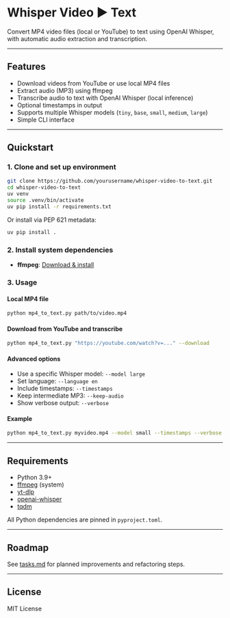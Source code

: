 # Whisper Video ► Text

Convert MP4 video files (local or YouTube) to text using OpenAI Whisper, with automatic audio extraction and transcription.

---

## Features

- Download videos from YouTube or use local MP4 files
- Extract audio (MP3) using ffmpeg
- Transcribe audio to text with OpenAI Whisper (local inference)
- Optional timestamps in output
- Supports multiple Whisper models (`tiny`, `base`, `small`, `medium`, `large`)
- Simple CLI interface

---

## Quickstart

### 1. Clone and set up environment

```bash
git clone https://github.com/yourusername/whisper-video-to-text.git
cd whisper-video-to-text
uv venv
source .venv/bin/activate
uv pip install -r requirements.txt
```

Or install via PEP 621 metadata:

```bash
uv pip install .
```

### 2. Install system dependencies

- **ffmpeg**: [Download & install](https://ffmpeg.org/download.html)

### 3. Usage

#### Local MP4 file

```bash
python mp4_to_text.py path/to/video.mp4
```

#### Download from YouTube and transcribe

```bash
python mp4_to_text.py "https://youtube.com/watch?v=..." --download
```

#### Advanced options

- Use a specific Whisper model: `--model large`
- Set language: `--language en`
- Include timestamps: `--timestamps`
- Keep intermediate MP3: `--keep-audio`
- Show verbose output: `--verbose`

#### Example

```bash
python mp4_to_text.py myvideo.mp4 --model small --timestamps --verbose
```

---

## Requirements

- Python 3.9+
- [ffmpeg](https://ffmpeg.org/download.html) (system)
- [yt-dlp](https://github.com/yt-dlp/yt-dlp)
- [openai-whisper](https://github.com/openai/whisper)
- [tqdm](https://github.com/tqdm/tqdm)

All Python dependencies are pinned in `pyproject.toml`.

---

## Roadmap

See [tasks.md](./tasks.md) for planned improvements and refactoring steps.

---

## License

MIT License
